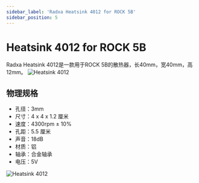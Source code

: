 ```yaml
---
sidebar_label: 'Radxa Heatsink 4012 for ROCK 5B'
sidebar_position: 5
---
```


# Heatsink 4012 for ROCK 5B

Radxa Heatsink 4012是一款用于ROCK 5B的散热器，长40mm，宽40mm，高12mm。
![Heatsink 4012](/img/accessories/heatsink-4012-1.webp)

## 物理规格
- 孔径：3mm
- 尺寸：4 x 4 x 1.2 厘米
- 速度：4300rpm ± 10%
- 孔距：5.5 厘米
- 声音：18dB
- 材质：铝
- 轴承：合金轴承
- 电压：5V

![Heatsink 4012](/img/accessories/heatsink-4012-2.webp)